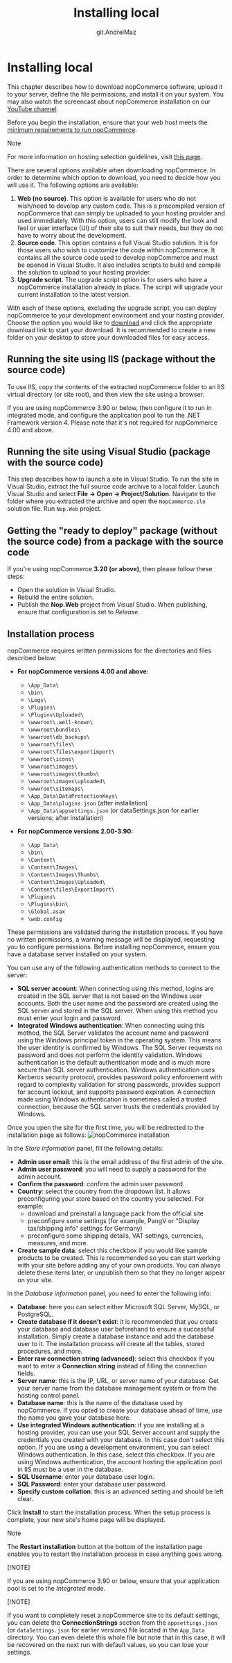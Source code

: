 ﻿---
title: Installing local
uid: en/installation-and-upgrading/installing-nopcommerce/installing-local
author: git.AndreiMaz
contributors: git.IvanIvanIvanov, git.mariannk, git.DmitriyKulagin
---

# Installing local

This chapter describes how to download nopCommerce software, upload it to your server, define the file permissions, and install it on your system. You may also watch the screencast about nopCommerce installation on our [YouTube channel](https://www.youtube.com/watch?v=L7NGodeB9sQ).

Before you begin the installation, ensure that your web host meets the [minimum requirements to run nopCommerce](xref:en/installation-and-upgrading/technology-and-system-requirements).

> [!NOTE]
> For more information on hosting selection guidelines, visit [this page](xref:en/installation-and-upgrading/installing-nopcommerce/choose-a-hosting-company).

There are several options available when downloading nopCommerce. In order to determine which option to download, you need to decide how you will use it. The following options are available:

1. **Web (no source)**. This option is available for users who do not wish/need to develop any custom code. This is a precompiled version of nopCommerce that can simply be uploaded to your hosting provider and used immediately. With this option, users can still modify the look and feel or user interface (UI) of their site to suit their needs, but they do not have to worry about the development.
1. **Source code**. This option contains a full Visual Studio solution. It is for those users who wish to customize the code within nopCommerce. It contains all the source code used to develop nopCommerce and must be opened in Visual Studio. It also includes scripts to build and compile the solution to upload to your hosting provider.
1. **Upgrade script**. The upgrade script option is for users who have a nopCommerce installation already in place. The script will upgrade your current installation to the latest version.

With each of these options, excluding the upgrade script, you can deploy nopCommerce to your development environment and your hosting provider. Choose the option you would like to [download](https://www.nopcommerce.com/en/download-nopcommerce) and click the appropriate download link to start your download. It is recommended to create a new folder on your desktop to store your downloaded files for easy access.

## Running the site using IIS (package without the source code)

To use IIS, copy the contents of the extracted nopCommerce folder to an IIS virtual directory (or site root), and then view the site using a browser.

If you are using nopCommerce 3.90 or below, then configure it to run in integrated mode, and configure the application pool to run the .NET Framework version 4. Please note that it's not required for nopCommerce 4.00 and above.

## Running the site using Visual Studio (package with the source code)

This step describes how to launch a site in Visual Studio. To run the site in Visual Studio, extract the full source code archive to a local folder. Launch Visual Studio and select **File → Open → Project/Solution**. Navigate to the folder where you extracted the archive and open the `NopCommerce.sln` solution file. Run `Nop.Web` project.

## Getting the "ready to deploy" package (without the source code) from a package with the source code

If you're using nopCommerce **3.20 (or above)**, then please follow these steps:

- Open the solution in Visual Studio.
- Rebuild the entire solution.
- Publish the **Nop.Web** project from Visual Studio. When publishing, ensure that configuration is set to *Release*.

## Installation process

nopCommerce requires written permissions for the directories and files described below:

- **For nopCommerce versions 4.00 and above:**
  - `\App_Data\`
  - `\bin\`
  - `\Logs\`
  - `\Plugins\`
  - `\Plugins\Uploaded\`
  - `\wwwroot\.well-known\`
  - `\wwwroot\bundles\`
  - `\wwwroot\db_backups\`
  - `\wwwroot\files\`
  - `\wwwroot\files\exportimport\`
  - `\wwwroot\icons\`
  - `\wwwroot\images\`
  - `\wwwroot\images\thumbs\`
  - `\wwwroot\images\uploaded\`
  - `\wwwroot\sitemaps\`
  - `\App_Data\DataProtectionKeys\`
  - `\App_Data\plugins.json` (after installation)
  - `\App_Data\appsettings.json` (or dataSettings.json for earlier versions; after installation)

- **For nopCommerce versions 2.00-3.90:**
  - `\App_Data\`
  - `\bin\`
  - `\Content\`
  - `\Content\Images\`
  - `\Content\Images\Thumbs\`
  - `\Content\Images\Uploaded\`
  - `\Content\files\ExportImport\`
  - `\Plugins\`
  - `\Plugins\bin\`
  - `\Global.asax`
  - `\web.config`

These permissions are validated during the installation process. If you have no written permissions, a warning message will be displayed, requesting you to configure permissions.
Before installing nopCommerce, ensure you have a database server installed on your system.

You can use any of the following authentication methods to connect to the server:

- **SQL server account**: When connecting using this method, logins are created in the SQL server that is not based on the Windows user accounts. Both the user name and the password are created using the SQL server and stored in the SQL server. When using this method you must enter your login and password.
- **Integrated Windows authentication**: When connecting using this method, the SQL Server validates the account name and password using the Windows principal token in the operating system. This means the user identity is confirmed by Windows. The SQL Server requests no password and does not perform the identity validation. Windows authentication is the default authentication mode and is much more secure than SQL server authentication. Windows authentication uses Kerberos security protocol, provides password policy enforcement with regard to complexity validation for strong passwords, provides support for account lockout, and supports password expiration. A connection made using Windows authentication is sometimes called a trusted connection, because the SQL server trusts the credentials provided by Windows.

Once you open the site for the first time, you will be redirected to the installation page as follows:
![nopCommerce installation](_static/installing-local/installation.jpg)

In the *Store information* panel, fill the following details:

- **Admin user email**: this is the email address of the first admin of the site.
- **Admin user password**: you will need to supply a password for the admin account.
- **Confirm the password**: confirm the admin user password.
- **Country**: select the country from the dropdown list. It allows preconfiguring your store based on the country you selected. For example:
  - download and preinstall a language pack from the official site
  - preconfigure some settings (for example, PangV or "Display tax/shipping info" settings for Germany)
  - preconfigure some shipping details, VAT settings, currencies, measures, and more.
- **Create sample data**: select this checkbox if you would like sample products to be created. This is recommended so you can start working with your site before adding any of your own products. You can always delete these items later, or unpublish them so that they no longer appear on your site.

In the *Database information* panel, you need to enter the following info:

- **Database**: here you can select either Microsoft SQL Server, MySQL, or PostgreSQL.
- **Create database if it doesn't exist**: it is recommended that you create your database and database user beforehand to ensure a successful installation. Simply create a database instance and add the database user to it. The installation process will create all the tables, stored procedures, and more.
- **Enter raw connection string (advanced)**: select this checkbox if you want to enter a **Connection string** instead of filling the connection fields.
- **Server name**: this is the IP, URL, or server name of your database. Get your server name from the database management system or from the hosting control panel.
- **Database name**: this is the name of the database used by nopCommerce. If you opted to create your database ahead of time, use the name you gave your database here.
- **Use integrated Windows authentication**: if you are installing at a hosting provider, you can use your SQL Server account and supply the credentials you created with your database. In this case don't select this option. If you are using a development environment, you can select Windows authentication. In this case, select this checkbox. If you are using Windows authentication, the account hosting the application pool in IIS must be a user in the database.
- **SQL Username**: enter your database user login.
- **SQL Password**: enter your database user password.
- **Specify custom collation**: this is an advanced setting and should be left clear.

Click **Install** to start the installation process. When the setup process is complete, your new site's home page will be displayed.

> [!NOTE]
>
> The **Restart installation** button at the bottom of the installation page enables you to restart the installation process in case anything goes wrong.
>
> [!NOTE]
>
> If you are using nopCommerce 3.90 or below, ensure that your application pool is set to the *Integrated* mode.
>
> [!NOTE]
>
> If you want to completely reset a nopCommerce site to its default settings, you can delete the **ConnectionStrings** section from the `appsettings.json` (or `dataSettings.json` for earlier versions) file located in the `App_Data` directory. You can even delete this whole file but note that in this case, it will be recovered on the next run with default values, so you can lose your settings.
